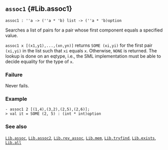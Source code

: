 ## `assoc1` {#Lib.assoc1}


```
assoc1 : ''a -> (''a * 'b) list -> (''a * 'b)option
```



Searches a list of pairs for a pair whose first component equals a
specified value.


`assoc1 x [(x1,y1),...,(xn,yn)]` returns `SOME (xi,yi)` for the first
pair `(xi,yi)` in the list such that `xi` equals `x`. Otherwise, `NONE`
is returned. The lookup is done on an eqtype, i.e., the SML
implementation must be able to decide equality for the type of `x`.

### Failure

Never fails.

### Example

    
    - assoc1 2 [(1,4),(3,2),(2,5),(2,6)];
    > val it = SOME (2, 5) : (int * int)option
    



### See also

[`Lib.assoc`](#Lib.assoc), [`Lib.assoc2`](#Lib.assoc2), [`Lib.rev_assoc`](#Lib.rev_assoc), [`Lib.mem`](#Lib.mem), [`Lib.tryfind`](#Lib.tryfind), [`Lib.exists`](#Lib.exists), [`Lib.all`](#Lib.all)

